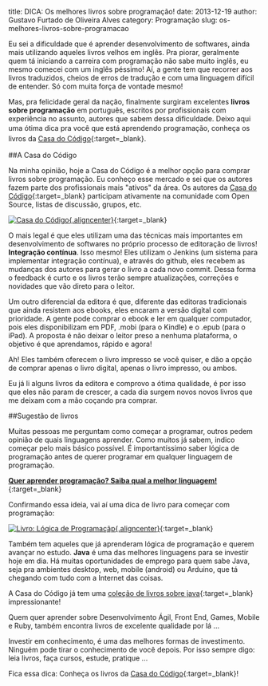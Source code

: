 title: DICA: Os melhores livros sobre programação!
date: 2013-12-19
author: Gustavo Furtado de Oliveira Alves
category: Programação
slug: os-melhores-livros-sobre-programacao

Eu sei a dificuldade que é aprender desenvolvimento de softwares, ainda
mais utilizando aqueles livros velhos em inglês. Pra piorar, geralmente
quem tá iniciando a carreira com programação não sabe muito inglês, eu
mesmo comecei com um inglês péssimo! Aí, a gente tem que recorrer aos
livros traduzidos, cheios de erros de tradução e com uma linguagem
difícil de entender. Só com muita força de vontade mesmo!

Mas, pra felicidade geral da nação, finalmente surgiram excelentes
**livros sobre programação** em português, escritos por profissionais
com experiência no assunto, autores que sabem dessa dificuldade. Deixo
aqui uma ótima dica pra <span style="line-height: 1.5em;">você que está
aprendendo programação, conheça os livros da [Casa do
Código](http://bit.ly/19u5sEu "Casa do Código, Livros para o programador"){:target=\_blank}.</span>

##A Casa do Código

Na minha opinião, hoje a Casa do Código é a melhor opção para comprar
livros sobre programação. Eu conheço esse mercado e sei que os autores
fazem parte dos profissionais mais "ativos" da área. Os autores da [Casa
do
Código](http://bit.ly/19u5sEu "Casa do Código, Livros para o programador"){:target=\_blank} participam
ativamente na comunidade com Open Source, listas de discussão, grupos,
etc.

[![Casa do
Código](/images/os-melhores-livros-sobre-programacao/casa-do-codigo.jpg){.aligncenter}](http://bit.ly/19u5sEu){:target=\_blank}

O mais legal é que eles utilizam uma das técnicas mais importantes em
desenvolvimento de softwares no próprio processo de editoração de
livros! **Integração contínua**. Isso mesmo! Eles utilizam o Jenkins (um
sistema para implementar integração contínua), e através do github, eles
recebem as mudanças dos autores para gerar o livro a cada novo commit.
Dessa forma o feedback é curto e os livros terão sempre atualizações,
correções e novidades que vão direto para o leitor.

Um outro diferencial da editora é que, diferente das editoras
tradicionais que ainda resistem aos ebooks, eles encaram a versão
digital com prioridade. A gente pode comprar o ebook e ler em qualquer
computador, pois eles disponibilizam em PDF, .mobi (para o Kindle) e o
.epub (para o iPad). A proposta é não deixar o leitor preso a nenhuma
plataforma, o objetivo é que aprendamos, rápido e agora!

Ah! Eles também oferecem o livro impresso se você quiser, e dão a opção
de comprar apenas o livro digital, apenas o livro impresso, ou ambos.

Eu já li alguns livros da editora e comprovo a ótima qualidade, é por
isso que eles não param de crescer, a cada dia surgem novos novos livros
que me deixam com a mão coçando pra comprar.

##Sugestão de livros

Muitas pessoas me perguntam como começar a programar, outros pedem
opinião de quais linguagens aprender. Como muitos já sabem, indico
começar pelo mais básico possível. É importantíssimo saber lógica de
programação antes de querer programar em qualquer linguagem de
programação.

[**Quer aprender programação? Saiba qual a melhor
linguagem!**](http://www.dicasdeprogramacao.com.br/linguagem-de-programacao-para-iniciantes/ "Quer aprender programação? Saiba qual a melhor linguagem!"){:target=\_blank}

Confirmando essa ideia, vai aí uma dica de livro para começar com
programação:

[![Livro: Lógica de
Programaçãp](/images/os-melhores-livros-sobre-programacao/LivroLogicaDeProgramacao.png){.aligncenter}](http://bit.ly/1Emf2Tp){:target=\_blank}

Também tem aqueles que já aprenderam lógica de programação e querem
avançar no estudo. **Java** é uma das melhores linguagens para se
investir hoje em dia. Há muitas oportunidades de emprego para quem sabe
Java, seja pra ambientes desktop, web, mobile (android) ou Arduino, que
tá chegando com tudo com a Internet das coisas.

A Casa do Código já tem uma [coleção de livros sobre
java](http://bit.ly/1yU0Ex0 "Livros sobre java da Casa do Código"){:target=\_blank}
impressionante!

Quem quer aprender sobre Desenvolvimento Ágil, Front End, Games, Mobile
e Ruby, também encontra livros de excelente qualidade por lá ...

Investir em conhecimento, é uma das melhores formas de investimento.
Ninguém pode tirar o conhecimento de você depois. Por isso sempre digo:
leia livros, faça cursos, estude, pratique ...

Fica essa dica: Conheça os livros da [Casa do
Código](http://bit.ly/19u5sEu "Casa do Código, Livros para o programador"){:target=\_blank}!
